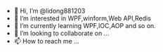- 👋 Hi, I’m @lidong881203
- 👀 I’m interested in WPF,winform,Web API,Redis 
- 🌱 I’m currently learning WPF,IOC,AOP and so on.
- 💞️ I’m looking to collaborate on ...
- 📫 How to reach me ...

<!---
lidong881203/lidong881203 is a ✨ special ✨ repository because its `README.md` (this file) appears on your GitHub profile.
You can click the Preview link to take a look at your changes.
--->
